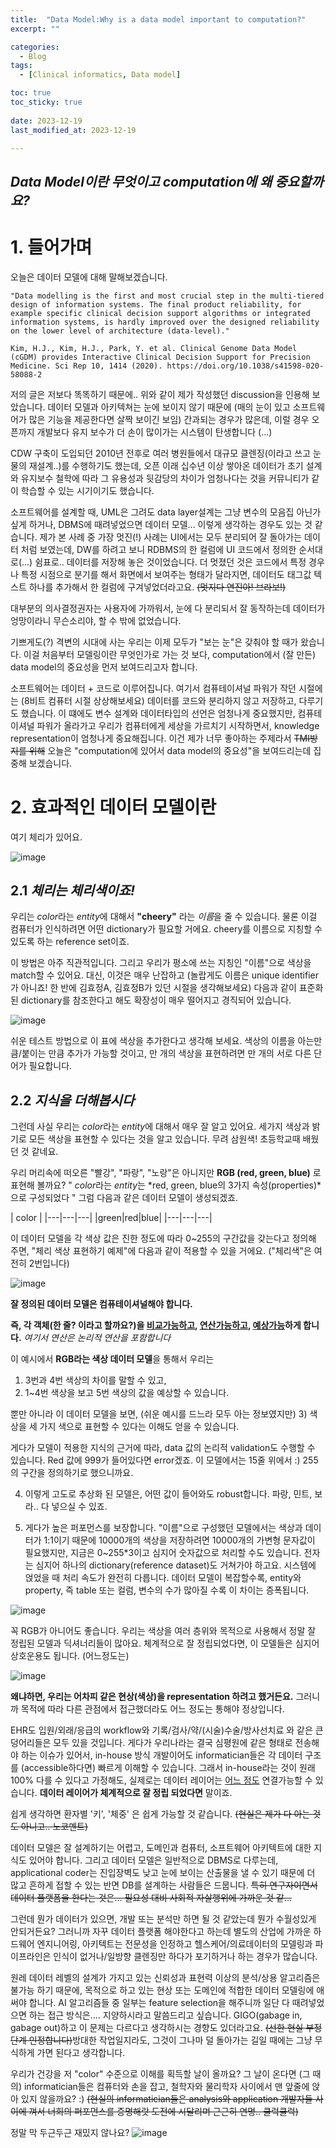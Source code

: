 ```yaml
---
title:  "Data Model:Why is a data model important to computation?" 
excerpt: ""

categories:
  - Blog
tags:
  - [Clinical informatics, Data model]

toc: true
toc_sticky: true
 
date: 2023-12-19
last_modified_at: 2023-12-19

---
```



## *Data Model이란 무엇이고 computation에 왜 중요할까요?*

# 1. 들어가며
오늘은 데이터 모델에 대해 말해보겠습니다.

```
"Data modelling is the first and most crucial step in the multi-tiered design of information systems. The final product reliability, for example specific clinical decision support algorithms or integrated information systems, is hardly improved over the designed reliability on the lower level of architecture (data-level)."

Kim, H.J., Kim, H.J., Park, Y. et al. Clinical Genome Data Model (cGDM) provides Interactive Clinical Decision Support for Precision Medicine. Sci Rep 10, 1414 (2020). https://doi.org/10.1038/s41598-020-58088-2
```

저의 글은 저보다 똑똑하기 때문에.. 위와 같이 제가 작성했던 discussion을 인용해 보았습니다.
데이터 모델과 아키텍쳐는 눈에 보이지 않기 때문에 (매의 눈이 있고 소프트웨어가 많은 기능을 제공한다면 살짝 보이긴 보임) 간과되는 경우가 많은데, 이럴 경우 오픈까지 개발보다 유지 보수가 더 손이 많이가는 시스템이 탄생합니다 (...)

CDW 구축이 도입되던 2010년 전후로 여러 병원들에서 대규모 클렌징(이라고 쓰고 눈물의 재설계..)를 수행하기도 했는데, 오픈 이래 십수년 이상 쌓아온 데이터가 초기 설계와 유지보수 철학에 따라 그 유용성과 뒷감당의 차이가 엄청나다는 것을 커뮤니티가 같이 학습할 수 있는 시기이기도 했습니다. 

소프트웨어를 설계할 때, UML은 그려도 data layer설계는 그냥 변수의 모음집 아닌가 싶게 하거나, DBMS에 때려넣었으면 데이터 모델... 이렇게 생각하는 경우도 있는 것 같습니다. 제가 본 사례 중 가장 멋진(!) 사례는 UI에서는 모두 분리되어 잘 돌아가는 데이터 처럼 보였는데, DW를 하려고 보니 RDBMS의 한 컬럼에 UI 코드에서 정의한 순서대로(...) 쉼표로.. 데이터를 저장해 놓은 것이었습니다.
더 멋졌던 것은 코드에서 특정 경우나 특정 시점으로 분기를 해서 화면에서 보여주는 형태가 달라지면, 데이터도 태그값 텍스트 하나를 추가해서 한 컬럼에 구겨넣었더라고요. ~~(멋지다 연진아! 브라보!)~~ 

대부분의 의사결정권자는 사용자에 가까워서, 눈에 다 분리되서 잘 동작하는데 데이터가 엉망이라니 무슨소리야, 할 수 밖에 없었습니다.

기쁘게도(?) 격변의 시대에 사는 우리는 이제 모두가 "보는 눈"은 갖춰야 할 때가 왔습니다.
이걸 처음부터 모델링이란 무엇인가로 가는 것 보다, computation에서 (잘 만든) data model의 중요성을 먼저 보여드리고자 합니다.


소프트웨어는 데이터 + 코드로 이루어집니다. 여기서 컴퓨테이셔널 파워가 작던 시절에는 (8비트 컴퓨터 시절 상상해보세요) 데이터를 코드와 분리하지 않고 저장하고, 다루기도 했습니다. 이 떄에도 변수 설계와 데이터타입의 선언은 엄청나게 중요했지만, 컴퓨테이셔널 파워가 올라가고 우리가 컴퓨터에게 세상을 가르치기 시작하면서, knowledge representation이 엄청나게 중요해집니다. 
이건 제가 너무 좋아하는 주제라서 ~~TMI방지를 위해~~ 오늘은 "computation에 있어서 data model의 중요성"을 보여드리는데 집중해 보겠습니다.


# 2. 효과적인 데이터 모델이란 

여기 체리가 있어요.

![image](https://github.com/HyoJungKim/HyoJungKim.github.io/assets/25048006/9e5b8a17-487b-4267-bfae-3e94726e195f)

## 2.1 *체리는 체리색이죠!* 

우리는 *color*라는 *entity*에 대해서 **__"cheery"__** 라는 *이름*을 줄 수 있습니다.
물론 이걸 컴퓨터가 인식하려면 어떤 dictionary가 필요할 거에요. cheery를 이름으로 지칭할 수 있도록 하는 reference set이죠.

이 방법은 아주 직관적입니다. 그리고 우리가 평소에 쓰는 지칭인 "이름"으로 색상을 match할 수 있어요.
대신, 이것은 매우 난잡하고 (놀랍게도 이름은 unique identifier가 아니죠! 한 반에 김효정A, 김효정B가 있던 시절을 생각해보세요)
다음과 같이 표준화된 dictionary를 참조한다고 해도 확장성이 매우 떨어지고 경직되어 있습니다.

![image](https://github.com/HyoJungKim/HyoJungKim.github.io/assets/25048006/76011cf4-f57d-4f3d-b59f-426ac632dbc3)

쉬운 테스트 방법으로 이 표에 색상을 추가한다고 생각해 보세요.
색상의 이름을 아는만큼/붙이는 만큼 추가가 가능할 것이고, 만 개의 색상을 표현하려면 만 개의 서로 다른 단어가 필요합니다.

## 2.2 *지식을 더해봅시다* 

그런데 사실 우리는 *color*라는 *entity*에 대해서 매우 잘 알고 있어요.
세가지 색상과 밝기로 모든 색상을 표현할 수 있다는 것을 알고 있습니다. 무려 삼원색! 초등학교때 배웠던 것 같네요. 

우리 머리속에 떠오른 "빨강", "파랑", "노랑"은 아니지만 **RGB (red, green, blue)** 로 표현해 볼까요?
" *color*라는 *entity*는 *red, green, blue의 3가지 속성(properties)*으로 구성되었다 "
그럼 다음과 같은 데이터 모델이 생성되겠죠.

| color |
|---|---|---|
|green|red|blue|
|---|---|---|


이 데이터 모델을 각 색상 값은 진한 정도에 따라 0~255의 구간값을 갖는다고 정의해 주면, 
"체리 색상 표현하기 예제"에 다음과 같이 적용할 수 있을 거에요. ("체리색"은 여전히 2번입니다)

![image](https://github.com/HyoJungKim/HyoJungKim.github.io/assets/25048006/4d2f76fc-ebf4-446c-b632-a1bb7f1134b0)

**잘 정의된 데이터 모델은 컴퓨테이셔널해야 합니다.**

**즉, 각 객체(한 줄? 이라고 할까요?)을 <u>비교가능하고</u>, <u>연산가능하고</u>, <u>예상가능</u>하게 합니다.**
*여기서 연산은 논리적 연산을 포함합니다*

이 예시에서 **RGB라는 색상 데이터 모델**을 통해서 우리는  
1) 3번과 4번 색상의 차이를 말할 수 있고, 
2) 1~4번 색상을 보고 5번 색상의 값을 예상할 수 있습니다. 

뿐만 아니라 이 데이터 모델을 보면, (쉬운 예시를 드느라 모두 아는 정보였지만) 
3) 색상을 세 가지 색으로 표현할 수 있다는 이해도 얻을 수 있습니다.

게다가 모델이 적용한 지식의 근거에 따라, data 값의 논리적 validation도 수행할 수 있습니다. 
Red 값에 999가 들어있다면 error겠죠. 이 모델에서는 15줄 위에서 :) 255의 구간을 정의하기로 했으니까요.

4) 이렇게 고도로 추상화 된 모델은, 어떤 값이 들어와도 robust합니다.
파랑, 민트, 보라.. 다 넣으실 수 있죠. 

5) 게다가 높은 퍼포먼스를 보장합니다.
"이름"으로 구성했던 모델에서는 색상과 데이터가 1:1이기 때문에 10000개의 색상을 저장하려면 10000개의 가변형 문자값이 필요했지만,
지금은 0~255*3이고 심지어 숫자값으로 처리할 수도 있습니다. 전자는 심지어 하나의 dictionary(reference dataset)도 거쳐가야 하고요. 시스템에 얹었을 때 처리 속도가 완전히 다릅니다. 데이터 모델이 복잡할수록, entity와 property, 즉 table 또는 컬럼, 변수의 수가 많아질 수록 이 차이는 증폭됩니다.

![image](https://github.com/HyoJungKim/HyoJungKim.github.io/assets/25048006/3db166fa-2b20-42c7-899d-166cfb13d668)

꼭 RGB가 아니어도 좋습니다. 우리는 색상을 여러 층위와 목적으로 사용해서 정말 잘 정립된 모델과 딕셔너리들이 많아요.
체계적으로 잘 정립되었다면, 이 모델들은 심지어 상호운용도 됩니다. (어느정도는)

![image](https://github.com/HyoJungKim/HyoJungKim.github.io/assets/25048006/5adce7ab-b3c7-46f1-8ad4-bff650975b8c)

**왜냐하면, 우리는 어차피 같은 현상(색상)을 representation 하려고 했거든요.**
그러니까 목적에 따라 다른 관점에서 접근했더라도 어느 정도는 통해야 정상입니다. 

EHR도 입원/외래/응급의 workflow와 기록/검사/약/(시술)수술/방사선치료 와 같은 큰 덩어리들은 모두 있을 것입니다.
게다가 우리나라는 결국 심평원에 같은 형태로 전송해야 하는 이슈가 있어서, in-house 방식 개발이어도 informatician들은 각 데이터 구조를 (accessible하다면) 빠르게 이해할 수 있습니다. 그래서 in-house라는 것이 원래 100% 다를 수 있다고 가정해도, 실제로는 데이터 레이어는 <u>어느 정도</u> 연결가능할 수 있습니다. **데이터 레이어가 체계적으로 잘 정립 되었다면** 말이죠.

쉽게 생각하면 환자별 '키', '체중' 은 쉽게 가능할 것 같습니다. ~~(현실은 제가 다 아는 것도 아니고.. 노코멘트)~~

데이터 모델은 잘 설계하기는 어렵고, 도메인과 컴퓨터, 소프트웨어 아키텍트에 대한 지식도 있어야 합니다.
그리고 데이터 모델은 일반적으로 DBMS로 다루는데, applicational coder는 진입장벽도 낮고 눈에 보이는 산출물을 낼 수 있기 때문에 더 많고 흔하게 접할 수 있는 반면 DB를 설계하는 사람들은 드뭅니다. 
~~특히 연구자이면서 데이터 플랫폼을 한다는 것은... 필요성 대비 사회적 자살행위에 가까운 것 같...~~

그런데 뭔가 데이터가 있으면, 개발 또는 분석만 하면 될 것 같았는데 뭔가 수월성있게 안되거든요?
그러니까 자꾸 데이터 플랫폼 해야한다고 하는데 별도의 산업에 가까운 하드웨어 엔지니어링, 아키텍트는 전문성을 인정하고 헬스케어/의료데이터의 모델링과 파이프라인은 인식이 없거나/일방향 클렌징만 하다가 포기하거나 하는 경우가 많습니다.

원레 데이터 레벨의 설계가 가지고 있는 신뢰성과 표현력 이상의 분석/상용 알고리즘은 불가능 하기 때문에, 목적으로 하고 있는 현상 또는 도메인에 적합한 데이터 모델링에 애써야 합니다. AI 알고리즘들 중 일부는 feature selection을 해주니까 일단 다 때려넣었으면 하는 접근 방식은.... 지양하시라고 말씀드리고 싶습니다. GIGO(gabage in, gabage out)하고 이 문제는 다르다고 생각하시는 경향도 있더라고요. ~~(선한 현실 부정 단계 인정합니다)~~방대한 작업일지라도, 그것이 그나마 덜 돌아가는 길일 때에는 그냥 무식하게 가면 된다고 생각합니다. 

우리가 건강을 저 "color" 수준으로 이해를 획득할 날이 올까요?
그 날이 온다면 (그 때의) informatician들은 컴퓨터와 손을 잡고, 철학자와 물리학자 사이에서 맨 앞줄에 앉아 있지 않을까요? :)
~~(현실의 informatician들은 analysis와 application 개발자들 사이에 껴서 너희의 퍼포먼스를 증명해랏 도전에 시달리며 근근히 연명.. 쿨럭쿨럭)~~

정말 막 두근두근 재밌지 않나요? 
![image](https://github.com/HyoJungKim/HyoJungKim.github.io/assets/25048006/dd1866a7-a1f3-407c-be40-6397468fe5f1)
